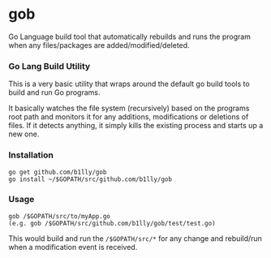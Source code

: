 gob
===

Go Language build tool that automatically rebuilds and runs 
the program when any files/packages are added/modified/deleted.

### Go Lang Build Utility

This is a very basic utility that wraps around the default 
go build tools to build and run Go programs. 

It basically watches the file system (recursively) based on the 
programs root path and monitors it for any additions, modifications or 
deletions of files. If it detects anything, it simply kills
the existing process and starts up a new one.

### Installation

    go get github.com/b1lly/gob
    go install ~/$GOPATH/src/github.com/b1lly/gob

### Usage

    gob /$GOPATH/src/to/myApp.go
    (e.g. gob /$GOPATH/src/github.com/b1lly/gob/test/test.go)

This would build and run the `/$GOPATH/src/*` for any change and rebuild/run
when a modification event is received.
